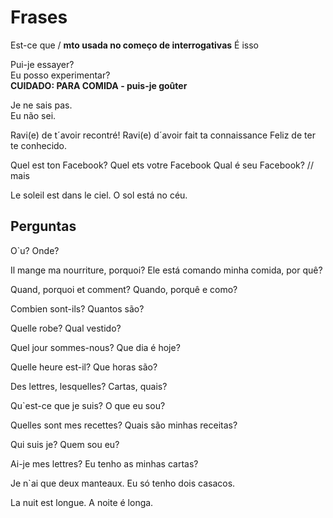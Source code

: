 # Frases

Est-ce que / **mto usada no começo de interrogativas**
É isso

Pui-je essayer?<br>
Eu posso experimentar?<br>
**CUIDADO: PARA COMIDA - puis-je goûter**

Je ne sais pas.<br>
Eu não sei.

Ravi(e) de t´avoir recontré!
Ravi(e) d´avoir fait ta connaissance
Feliz de ter te conhecido.

Quel est ton Facebook? Quel ets votre Facebook
Qual é seu Facebook?     // mais 

Le soleil est dans le ciel. 
O sol está no céu.


## Perguntas

O`u?
Onde?

Il mange ma nourriture, porquoi?
Ele está comando minha comida, por quê?

Quand, porquoi et comment?
Quando, porquê e como?

Combien sont-ils?
Quantos são?

Quelle robe?
Qual vestido?

Quel jour sommes-nous?
Que dia é hoje?

Quelle heure est-il?
Que horas são?

Des lettres, lesquelles?
Cartas, quais?

Qu`est-ce que je suis?
O que eu sou?

Quelles sont mes recettes?
Quais são minhas receitas?

Qui suis je?
Quem sou eu?

Ai-je mes lettres?
Eu tenho as minhas cartas?

Je n`ai que deux manteaux.
Eu só tenho dois casacos.

La nuit est longue.
A noite é longa.
